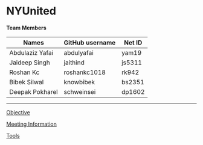 # NYUnited

**Team Members**

Names |	GitHub username    |	Net ID
------|--------------------|----------------
Abdulaziz Yafai | abdulyafai|yam19
Jaideep Singh|jaithind|js5311
Roshan Kc|roshankc1018|rk942
Bibek Silwal|knowbibek|bs2351
Deepak Pokharel|schweinsei|dp1602

****

[Objective](https://github.com/Intro-to-SE-Spring-2020/NYUnited/wiki)

[Meeting Information](https://github.com/Intro-to-SE-Spring-2020/NYUnited/wiki/Meeting-Information)

[Tools](https://github.com/Intro-to-SE-Spring-2020/NYUnited/wiki/Tools)

